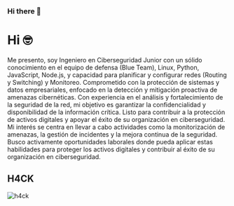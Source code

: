 ### Hi there 👋


# Hi 🤓
Me presento, soy Ingeniero en Ciberseguridad Junior con un sólido conocimiento en el equipo de defensa (Blue Team), Linux, Python, JavaScript, Node.js, y capacidad para planificar y configurar redes (Routing y Switching) y Monitoreo. Comprometido con la protección de sistemas y datos empresariales, enfocado en la detección y mitigación proactiva de amenazas cibernéticas. Con experiencia en el análisis y fortalecimiento de la seguridad de la red, mi objetivo es garantizar la confidencialidad y disponibilidad de la información crítica. Listo para contribuir a la protección de activos digitales y apoyar el éxito de su organización en ciberseguridad. Mi interés se centra en llevar a cabo actividades como la monitorización de amenazas, la gestión de incidentes y la mejora continua de la seguridad. Busco activamente oportunidades laborales donde pueda aplicar estas habilidades para proteger los activos digitales y contribuir al éxito de su organización en ciberseguridad.
## H4CK
![h4ck](https://media.tenor.com/ofYCY_OJQ1kAAAAd/hacker-hack.gif)
